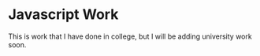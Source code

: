 # Javascript Work

This is work that I have done in college, but I will be adding university work soon.